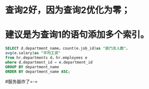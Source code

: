 # 查询2好，因为查询2优化为零；
# 建议是为查询1的语句添加多个索引。

```SQL
SELECT d.department_name，count(e.job_id)as "部门总人数"，
avg(e.salary)as "平均工资"
from hr.departments d，hr.employees e
where d.department_id = e.department_id
GROUP BY department_name
ORDER BY department_name ASC;
```
#服务器炸了=-=
